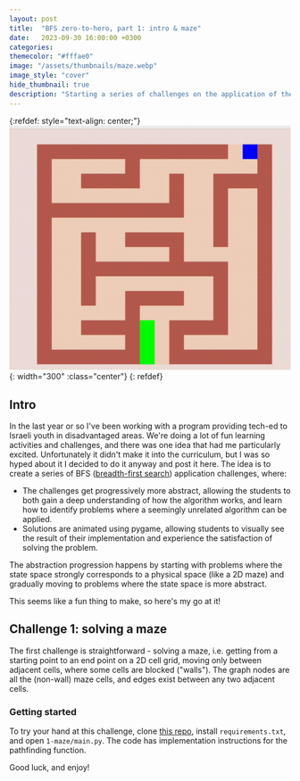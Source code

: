```yaml
---
layout: post
title:  "BFS zero-to-hero, part 1: intro & maze"
date:   2023-09-30 16:00:00 +0300
categories:
themecolor: "#fffae0"
image: "/assets/thumbnails/maze.webp"
image_style: "cover"
hide_thumbnail: true
description: "Starting a series of challenges on the application of the BFS algorithm"
---
```


{:refdef: style="text-align: center;"}
![Using BFS to solve a maze](/assets/bfs-zero-to-hero/maze_bfs.gif){: width="300" :class="center"}
{: refdef}

## Intro
In the last year or so I've been working with a program providing tech-ed
to Israeli youth in disadvantaged areas. We're doing a lot of fun learning activities and challenges,
and there was one idea that had me particularly excited. Unfortunately it didn't make it into the
curriculum, but I was so hyped about it I decided to do it anyway and post it here. The idea is
to create a series of BFS ([breadth-first search](https://en.wikipedia.org/wiki/Breadth-first_search)) application challenges, where:
* The challenges get progressively more abstract, allowing the students to both gain a deep understanding of how the algorithm works, and learn how to identify problems where a seemingly unrelated algorithm can be applied. 
* Solutions are animated using pygame, allowing students to visually see the result of their implementation and experience the satisfaction of solving the problem.

The abstraction progression happens by starting with problems where the state space strongly corresponds to a physical space (like a 2D maze)
and gradually moving to problems where the state space is more abstract. 

This seems like a fun thing to make, so here's my go at it!

## Challenge 1: solving a maze
The first challenge is straightforward - solving a maze, i.e. getting from a starting point to an end point on a 2D cell grid,
moving only between adjacent cells, where some cells are blocked ("walls").
The graph nodes are all the (non-wall) maze cells, and edges exist between any two adjacent cells.

### Getting started
To try your hand at this challenge, clone [this repo](https://github.com/andersource/bfs-zero-to-hero),
install `requirements.txt`, and open `1-maze/main.py`. The code has implementation instructions for the pathfinding function.

Good luck, and enjoy!


